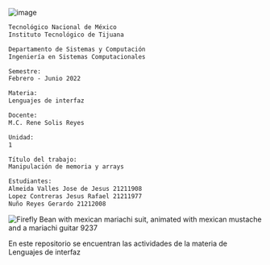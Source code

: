 ![image](https://github.com/Jesusrlc/LosFrijolesRancheros/assets/158230496/a0b292fa-6d83-41f2-9600-224268b0d943)
```txt
Tecnológico Nacional de México
Instituto Tecnológico de Tijuana

Departamento de Sistemas y Computación
Ingeniería en Sistemas Computacionales

Semestre:
Febrero - Junio 2022

Materia:
Lenguajes de interfaz

Docente:
M.C. Rene Solis Reyes 

Unidad:
1

Título del trabajo:
Manipulación de memoria y arrays

Estudiantes:
Almeida Valles Jose de Jesus 21211908
Lopez Contreras Jesus Rafael 21211977
Nuño Reyes Gerardo 21212008
```
![Firefly Bean with mexican mariachi suit, animated with mexican mustache and a mariachi guitar 9237](https://github.com/Jesusrlc/LosFrijolesRancheros/assets/158230496/c09fa882-6b98-4260-a8ef-d0775c9df3c9)

En este repositorio se encuentran las actividades de la materia de Lenguajes de interfaz 
